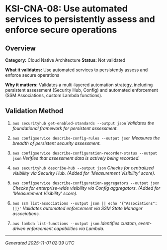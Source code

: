 # KSI-CNA-08: Use automated services to persistently assess and enforce secure operations

## Overview

**Category:** Cloud Native Architecture
**Status:** Not validated

**What it validates:** Use automated services to persistently assess and enforce secure operations

**Why it matters:** Validates a multi-layered automation strategy, including persistent assessment (Security Hub, Config) and automated enforcement (SSM Associations, custom Lambda functions).

## Validation Method

1. `aws securityhub get-enabled-standards --output json`
   *Validates the foundational framework for persistent assessment.*

2. `aws configservice describe-config-rules --output json`
   *Measures the breadth of persistent security assessment.*

3. `aws configservice describe-configuration-recorder-status --output json`
   *Verifies that assessment data is actively being recorded.*

4. `aws securityhub describe-hub --output json`
   *Checks for centralized visibility via Security Hub. (Added for 'Measurement Visibility' score).*

5. `aws configservice describe-configuration-aggregators --output json`
   *Checks for enterprise-wide visibility via Config aggregators. (Added for 'Measurement Visibility' score).*

6. `aws ssm list-associations --output json || echo '{"Associations": []}'`
   *Validates automated enforcement via SSM State Manager associations.*

7. `aws lambda list-functions --output json`
   *Identifies custom, event-driven enforcement capabilities via Lambda.*

---
*Generated 2025-11-01 02:39 UTC*